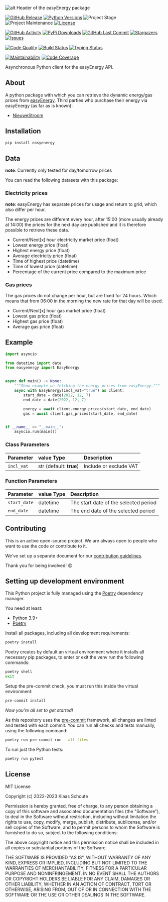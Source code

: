 <!-- Header -->
![alt Header of the easyEnergy package](https://raw.githubusercontent.com/klaasnicolaas/python-easyenergy/main/assets/header_easyenergy-min.png)

<!-- PROJECT SHIELDS -->
[![GitHub Release][releases-shield]][releases]
[![Python Versions][python-versions-shield]][pypi]
![Project Stage][project-stage-shield]
![Project Maintenance][maintenance-shield]
[![License][license-shield]](LICENSE)

[![GitHub Activity][commits-shield]][commits-url]
[![PyPi Downloads][downloads-shield]][downloads-url]
[![GitHub Last Commit][last-commit-shield]][commits-url]
[![Stargazers][stars-shield]][stars-url]
[![Issues][issues-shield]][issues-url]

[![Code Quality][code-quality-shield]][code-quality]
[![Build Status][build-shield]][build-url]
[![Typing Status][typing-shield]][typing-url]

[![Maintainability][maintainability-shield]][maintainability-url]
[![Code Coverage][codecov-shield]][codecov-url]

Asynchronous Python client for the easyEnergy API.

## About

A python package with which you can retrieve the dynamic energy/gas prices from [easyEnergy][easyenergy]. Third parties who purchase their energy via easyEnergy (as far as is known):

- [NieuweStroom](https://nieuwestroom.nl)

## Installation

```bash
pip install easyenergy
```

## Data

**note**: Currently only tested for day/tomorrow prices

You can read the following datasets with this package:

### Electricity prices

**note**: easyEnergy has separate prices for usage and return to grid, which also differ per hour.

The energy prices are different every hour, after 15:00 (more usually already at 14:00) the prices for the next day are published and it is therefore possible to retrieve these data.


- Current/Next[x] hour electricity market price (float)
- Lowest energy price (float)
- Highest energy price (float)
- Average electricity price (float)
- Time of highest price (datetime)
- Time of lowest price (datetime)
- Percentage of the current price compared to the maximum price

### Gas prices

The gas prices do not change per hour, but are fixed for 24 hours. Which means that from 06:00 in the morning the new rate for that day will be used.

- Current/Next[x] hour gas market price (float)
- Lowest gas price (float)
- Highest gas price (float)
- Average gas price (float)

## Example

```python
import asyncio

from datetime import date
from easyenergy import EasyEnergy


async def main() -> None:
    """Show example on fetching the energy prices from easyEnergy."""
    async with EasyEnergy(incl_vat="true") as client:
        start_date = date(2022, 12, 7)
        end_date = date(2022, 12, 7)

        energy = await client.energy_prices(start_date, end_date)
        gas = await client.gas_prices(start_date, end_date)


if __name__ == "__main__":
    asyncio.run(main())
```

### Class Parameters

| Parameter | value Type | Description |
| :-------- | :--------- | :---------- |
| `incl_vat` | str (default: **true**) | Include or exclude VAT |

### Function Parameters

| Parameter | value Type | Description |
| :-------- | :--------- | :---------- |
| `start_date` | datetime | The start date of the selected period |
| `end_date` | datetime | The end date of the selected period |

## Contributing

This is an active open-source project. We are always open to people who want to
use the code or contribute to it.

We've set up a separate document for our
[contribution guidelines](CONTRIBUTING.md).

Thank you for being involved! :heart_eyes:

## Setting up development environment

This Python project is fully managed using the [Poetry][poetry] dependency
manager.

You need at least:

- Python 3.9+
- [Poetry][poetry-install]

Install all packages, including all development requirements:

```bash
poetry install
```

Poetry creates by default an virtual environment where it installs all
necessary pip packages, to enter or exit the venv run the following commands:

```bash
poetry shell
exit
```

Setup the pre-commit check, you must run this inside the virtual environment:

```bash
pre-commit install
```

*Now you're all set to get started!*

As this repository uses the [pre-commit][pre-commit] framework, all changes
are linted and tested with each commit. You can run all checks and tests
manually, using the following command:

```bash
poetry run pre-commit run --all-files
```

To run just the Python tests:

```bash
poetry run pytest
```

## License

MIT License

Copyright (c) 2022-2023 Klaas Schoute

Permission is hereby granted, free of charge, to any person obtaining a copy
of this software and associated documentation files (the "Software"), to deal
in the Software without restriction, including without limitation the rights
to use, copy, modify, merge, publish, distribute, sublicense, and/or sell
copies of the Software, and to permit persons to whom the Software is
furnished to do so, subject to the following conditions:

The above copyright notice and this permission notice shall be included in all
copies or substantial portions of the Software.

THE SOFTWARE IS PROVIDED "AS IS", WITHOUT WARRANTY OF ANY KIND, EXPRESS OR
IMPLIED, INCLUDING BUT NOT LIMITED TO THE WARRANTIES OF MERCHANTABILITY,
FITNESS FOR A PARTICULAR PURPOSE AND NONINFRINGEMENT. IN NO EVENT SHALL THE
AUTHORS OR COPYRIGHT HOLDERS BE LIABLE FOR ANY CLAIM, DAMAGES OR OTHER
LIABILITY, WHETHER IN AN ACTION OF CONTRACT, TORT OR OTHERWISE, ARISING FROM,
OUT OF OR IN CONNECTION WITH THE SOFTWARE OR THE USE OR OTHER DEALINGS IN THE
SOFTWARE.

[easyenergy]: https://www.easyenergy.com

<!-- MARKDOWN LINKS & IMAGES -->
[build-shield]: https://github.com/klaasnicolaas/python-easyenergy/actions/workflows/tests.yaml/badge.svg
[build-url]: https://github.com/klaasnicolaas/python-easyenergy/actions/workflows/tests.yaml
[code-quality-shield]: https://github.com/klaasnicolaas/python-easyenergy/actions/workflows/codeql.yaml/badge.svg
[code-quality]: https://github.com/klaasnicolaas/python-easyenergy/actions/workflows/codeql.yaml
[commits-shield]: https://img.shields.io/github/commit-activity/y/klaasnicolaas/python-easyenergy.svg
[commits-url]: https://github.com/klaasnicolaas/python-easyenergy/commits/main
[codecov-shield]: https://codecov.io/gh/klaasnicolaas/python-easyenergy/branch/main/graph/badge.svg?token=RYhiDUamT6
[codecov-url]: https://codecov.io/gh/klaasnicolaas/python-easyenergy
[downloads-shield]: https://img.shields.io/pypi/dm/easyenergy
[downloads-url]: https://pypistats.org/packages/easyenergy
[issues-shield]: https://img.shields.io/github/issues/klaasnicolaas/python-easyenergy.svg
[issues-url]: https://github.com/klaasnicolaas/python-easyenergy/issues
[license-shield]: https://img.shields.io/github/license/klaasnicolaas/python-easyenergy.svg
[last-commit-shield]: https://img.shields.io/github/last-commit/klaasnicolaas/python-easyenergy.svg
[maintenance-shield]: https://img.shields.io/maintenance/yes/2023.svg
[maintainability-shield]: https://api.codeclimate.com/v1/badges/8628757a4bde52dbfaf6/maintainability
[maintainability-url]: https://codeclimate.com/github/klaasnicolaas/python-easyenergy/maintainability
[project-stage-shield]: https://img.shields.io/badge/project%20stage-experimental-yellow.svg
[pypi]: https://pypi.org/project/easyenergy/
[python-versions-shield]: https://img.shields.io/pypi/pyversions/easyenergy
[typing-shield]: https://github.com/klaasnicolaas/python-easyenergy/actions/workflows/typing.yaml/badge.svg
[typing-url]: https://github.com/klaasnicolaas/python-easyenergy/actions/workflows/typing.yaml
[releases-shield]: https://img.shields.io/github/release/klaasnicolaas/python-easyenergy.svg
[releases]: https://github.com/klaasnicolaas/python-easyenergy/releases
[stars-shield]: https://img.shields.io/github/stars/klaasnicolaas/python-easyenergy.svg
[stars-url]: https://github.com/klaasnicolaas/python-easyenergy/stargazers

[poetry-install]: https://python-poetry.org/docs/#installation
[poetry]: https://python-poetry.org
[pre-commit]: https://pre-commit.com
